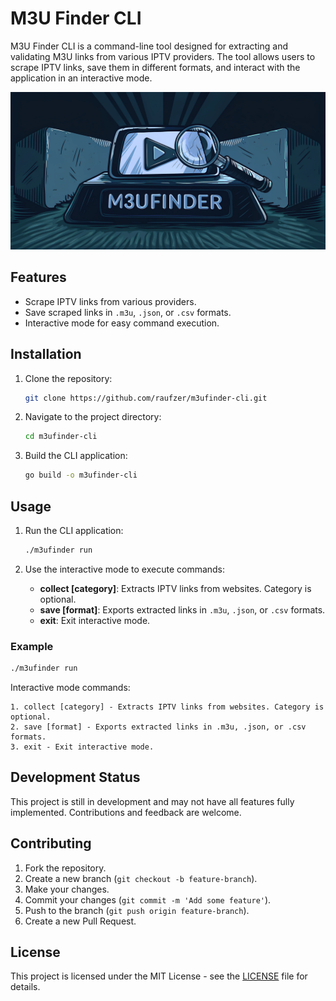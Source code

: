 # M3U Finder CLI

M3U Finder CLI is a command-line tool designed for extracting and validating M3U links from various IPTV providers. The tool allows users to scrape IPTV links, save them in different formats, and interact with the application in an interactive mode.

![M3U Finder CLI](assets/m3ufinder.png)

## Features

- Scrape IPTV links from various providers.
- Save scraped links in `.m3u`, `.json`, or `.csv` formats.
- Interactive mode for easy command execution.

## Installation

1. Clone the repository:
   ```sh
   git clone https://github.com/raufzer/m3ufinder-cli.git
   ```
2. Navigate to the project directory:
   ```sh
   cd m3ufinder-cli
   ```
3. Build the CLI application:
   ```sh
   go build -o m3ufinder-cli
   ```

## Usage

1. Run the CLI application:
   ```sh
   ./m3ufinder run
   ```

2. Use the interactive mode to execute commands:
   - **collect [category]**: Extracts IPTV links from websites. Category is optional.
   - **save [format]**: Exports extracted links in `.m3u`, `.json`, or `.csv` formats.
   - **exit**: Exit interactive mode.

### Example

```sh
./m3ufinder run
```

Interactive mode commands:
```
1. collect [category] - Extracts IPTV links from websites. Category is optional.
2. save [format] - Exports extracted links in .m3u, .json, or .csv formats.
3. exit - Exit interactive mode.
```

## Development Status

This project is still in development and may not have all features fully implemented. Contributions and feedback are welcome.

## Contributing

1. Fork the repository.
2. Create a new branch (`git checkout -b feature-branch`).
3. Make your changes.
4. Commit your changes (`git commit -m 'Add some feature'`).
5. Push to the branch (`git push origin feature-branch`).
6. Create a new Pull Request.

## License

This project is licensed under the MIT License - see the [LICENSE](LICENSE) file for details.